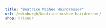 ```yaml
---
title: "Beatrice McShee Hairdresser"
url: /edinburgh/beatrice-mcshee-hairdresser/
shop: Friseur
---
```

